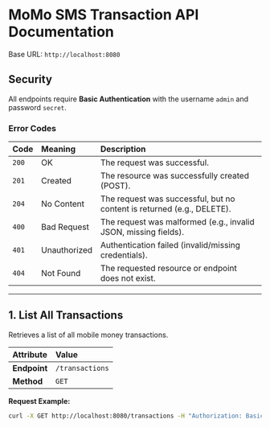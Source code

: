 # MoMo SMS Transaction API Documentation

Base URL: `http://localhost:8080`

## Security

All endpoints require **Basic Authentication** with the username `admin` and password `secret`.

### Error Codes

| Code | Meaning | Description |
| :--- | :--- | :--- |
| `200` | OK | The request was successful. |
| `201` | Created | The resource was successfully created (POST). |
| `204` | No Content | The request was successful, but no content is returned (e.g., DELETE). |
| `400` | Bad Request | The request was malformed (e.g., invalid JSON, missing fields). |
| `401` | Unauthorized | Authentication failed (invalid/missing credentials). |
| `404` | Not Found | The requested resource or endpoint does not exist. |

***

## 1. List All Transactions

Retrieves a list of all mobile money transactions.

| Attribute | Value |
| :--- | :--- |
| **Endpoint** | `/transactions` |
| **Method** | `GET` |

**Request Example:**

```bash
curl -X GET http://localhost:8080/transactions -H "Authorization: Basic YWRtaW46c2VjcmV0"
